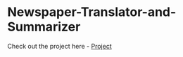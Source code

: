 # Newspaper-Translator-and-Summarizer

Check out the project here - <a href="https://huggingface.co/spaces/arngpt/Newspaper-Translator-and-Summarizer" target="_blank">Project</a>
